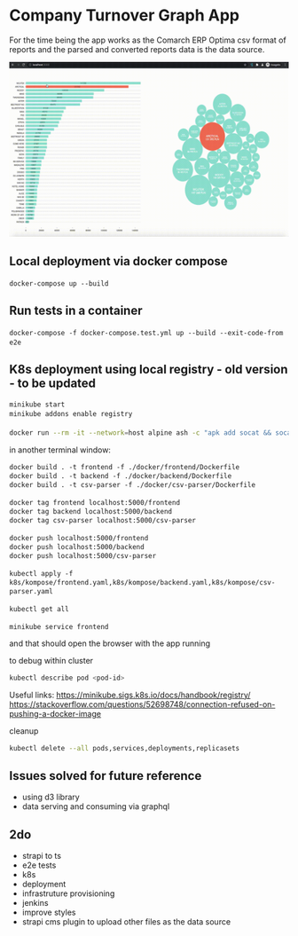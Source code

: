 # Company Turnover Graph App

For the time being the app works as the Comarch ERP Optima csv format of reports and the parsed and converted reports data is the data source.

![screencast](./assets/screencast.gif)

## Local deployment via docker compose

`docker-compose up --build`

## Run tests in a container

`docker-compose -f docker-compose.test.yml up --build --exit-code-from e2e`

## K8s deployment using local registry - old version - to be updated

```bash
minikube start
minikube addons enable registry

docker run --rm -it --network=host alpine ash -c "apk add socat && socat TCP-LISTEN:5000,reuseaddr,fork TCP:$(minikube ip):5000"
```

in another terminal window:

```
docker build . -t frontend -f ./docker/frontend/Dockerfile
docker build . -t backend -f ./docker/backend/Dockerfile
docker build . -t csv-parser -f ./docker/csv-parser/Dockerfile

docker tag frontend localhost:5000/frontend
docker tag backend localhost:5000/backend
docker tag csv-parser localhost:5000/csv-parser

docker push localhost:5000/frontend
docker push localhost:5000/backend
docker push localhost:5000/csv-parser

kubectl apply -f k8s/kompose/frontend.yaml,k8s/kompose/backend.yaml,k8s/kompose/csv-parser.yaml

kubectl get all

minikube service frontend
```

and that should open the browser with the app running

to debug within cluster

```bash
kubectl describe pod <pod-id>
```

Useful links:
https://minikube.sigs.k8s.io/docs/handbook/registry/
https://stackoverflow.com/questions/52698748/connection-refused-on-pushing-a-docker-image

cleanup

```bash
kubectl delete --all pods,services,deployments,replicasets
```

## Issues solved for future reference

- using d3 library
- data serving and consuming via graphql

## 2do

- strapi to ts
- e2e tests
- k8s
- deployment
- infrastruture provisioning
- jenkins
- improve styles
- strapi cms plugin to upload other files as the data source
